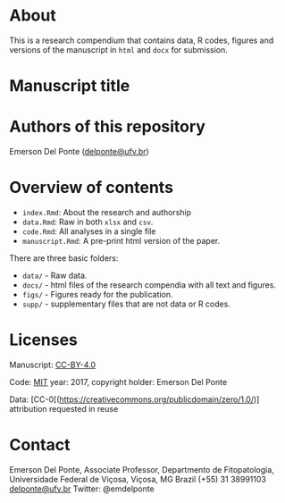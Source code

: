 # About

This is a research compendium that contains data, R codes, figures and versions of the manuscript in `html` and `docx` for submission. 

# Manuscript title



# Authors of this repository

Emerson Del Ponte (delponte@ufv.br)

# Overview of contents

- `index.Rmd`: About the research and authorship
- `data.Rmd`: Raw in both `xlsx` and `csv`.
- `code.Rmd`: All analyses in a single file
- `manuscript.Rmd`: A pre-print html version of the paper. 

There are three basic folders:

- `data/` - Raw data.
- `docs/` - html files of the research compendia with all text and figures.
- `figs/` - Figures ready for the publication.
- `supp/` - supplementary files that are not data or R codes.


# Licenses

Manuscript: [CC-BY-4.0](https://creativecommons.org/licenses/by/4.0/)

Code: [MIT](https://opensource.org/licenses/MIT) year: 2017, copyright holder: Emerson Del Ponte

Data: [CC-0[(https://creativecommons.org/publicdomain/zero/1.0/)] attribution requested in reuse

# Contact

Emerson Del Ponte, Associate Professor, Departmento de Fitopatologia, Universidade Federal de Viçosa, Viçosa, MG Brazil
(+55) 31 38991103 
delponte@ufv.br
Twitter: @emdelponte

